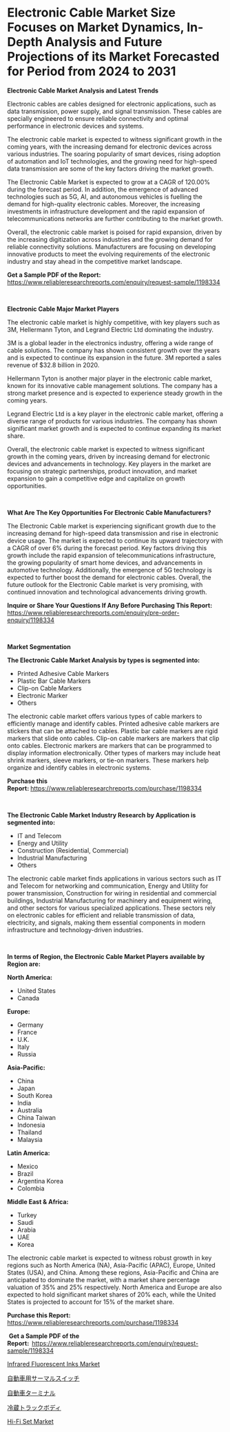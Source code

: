 <p><h1>Electronic Cable Market Size Focuses on Market Dynamics, In-Depth Analysis and Future Projections of its Market Forecasted for Period from 2024 to 2031</h1></p><p><strong>Electronic Cable Market Analysis and Latest Trends</strong></p>
<p><p>Electronic cables are cables designed for electronic applications, such as data transmission, power supply, and signal transmission. These cables are specially engineered to ensure reliable connectivity and optimal performance in electronic devices and systems.</p><p>The electronic cable market is expected to witness significant growth in the coming years, with the increasing demand for electronic devices across various industries. The soaring popularity of smart devices, rising adoption of automation and IoT technologies, and the growing need for high-speed data transmission are some of the key factors driving the market growth.</p><p>The Electronic Cable Market is expected to grow at a CAGR of 120.00% during the forecast period. In addition, the emergence of advanced technologies such as 5G, AI, and autonomous vehicles is fuelling the demand for high-quality electronic cables. Moreover, the increasing investments in infrastructure development and the rapid expansion of telecommunications networks are further contributing to the market growth.</p><p>Overall, the electronic cable market is poised for rapid expansion, driven by the increasing digitization across industries and the growing demand for reliable connectivity solutions. Manufacturers are focusing on developing innovative products to meet the evolving requirements of the electronic industry and stay ahead in the competitive market landscape.</p></p>
<p><strong>Get a Sample PDF of the Report:&nbsp;</strong> <a href="https://www.reliableresearchreports.com/enquiry/request-sample/1198334">https://www.reliableresearchreports.com/enquiry/request-sample/1198334</a></p>
<p>&nbsp;</p>
<p><strong>Electronic Cable Major Market Players</strong></p>
<p><p>The electronic cable market is highly competitive, with key players such as 3M, Hellermann Tyton, and Legrand Electric Ltd dominating the industry. </p><p>3M is a global leader in the electronics industry, offering a wide range of cable solutions. The company has shown consistent growth over the years and is expected to continue its expansion in the future. 3M reported a sales revenue of $32.8 billion in 2020.</p><p>Hellermann Tyton is another major player in the electronic cable market, known for its innovative cable management solutions. The company has a strong market presence and is expected to experience steady growth in the coming years.</p><p>Legrand Electric Ltd is a key player in the electronic cable market, offering a diverse range of products for various industries. The company has shown significant market growth and is expected to continue expanding its market share.</p><p>Overall, the electronic cable market is expected to witness significant growth in the coming years, driven by increasing demand for electronic devices and advancements in technology. Key players in the market are focusing on strategic partnerships, product innovation, and market expansion to gain a competitive edge and capitalize on growth opportunities.</p></p>
<p>&nbsp;</p>
<p><strong>What Are The Key Opportunities For Electronic Cable Manufacturers?</strong></p>
<p><p>The Electronic Cable market is experiencing significant growth due to the increasing demand for high-speed data transmission and rise in electronic device usage. The market is expected to continue its upward trajectory with a CAGR of over 6% during the forecast period. Key factors driving this growth include the rapid expansion of telecommunications infrastructure, the growing popularity of smart home devices, and advancements in automotive technology. Additionally, the emergence of 5G technology is expected to further boost the demand for electronic cables. Overall, the future outlook for the Electronic Cable market is very promising, with continued innovation and technological advancements driving growth.</p></p>
<p><strong>Inquire or Share Your Questions If Any Before Purchasing This Report:</strong> <a href="https://www.reliableresearchreports.com/enquiry/pre-order-enquiry/1198334">https://www.reliableresearchreports.com/enquiry/pre-order-enquiry/1198334</a></p>
<p>&nbsp;</p>
<p><strong>Market Segmentation</strong></p>
<p><strong>The Electronic Cable Market Analysis by types is segmented into:</strong></p>
<p><ul><li>Printed Adhesive Cable Markers</li><li>Plastic Bar Cable Markers</li><li>Clip-on Cable Markers</li><li>Electronic Marker</li><li>Others</li></ul></p>
<p><p>The electronic cable market offers various types of cable markers to efficiently manage and identify cables. Printed adhesive cable markers are stickers that can be attached to cables. Plastic bar cable markers are rigid markers that slide onto cables. Clip-on cable markers are markers that clip onto cables. Electronic markers are markers that can be programmed to display information electronically. Other types of markers may include heat shrink markers, sleeve markers, or tie-on markers. These markers help organize and identify cables in electronic systems.</p></p>
<p><strong>Purchase this Report:&nbsp;</strong><a href="https://www.reliableresearchreports.com/purchase/1198334">https://www.reliableresearchreports.com/purchase/1198334</a></p>
<p>&nbsp;</p>
<p><strong>The Electronic Cable Market Industry Research by Application is segmented into:</strong></p>
<p><ul><li>IT and Telecom</li><li>Energy and Utility</li><li>Construction (Residential, Commercial)</li><li>Industrial Manufacturing</li><li>Others</li></ul></p>
<p><p>The electronic cable market finds applications in various sectors such as IT and Telecom for networking and communication, Energy and Utility for power transmission, Construction for wiring in residential and commercial buildings, Industrial Manufacturing for machinery and equipment wiring, and other sectors for various specialized applications. These sectors rely on electronic cables for efficient and reliable transmission of data, electricity, and signals, making them essential components in modern infrastructure and technology-driven industries.</p></p>
<p>&nbsp;</p>
<p><strong>In terms of Region, the Electronic Cable Market Players available by Region are:</strong></p>
<p>
    <p> <strong> North America: </strong>
        <ul>
            <li>United States</li>
            <li>Canada</li>
        </ul>
        </p> 
    <p> <strong> Europe: </strong>
        <ul>
            <li>Germany</li>
            <li>France</li>
            <li>U.K.</li>
            <li>Italy</li>
            <li>Russia</li>
        </ul>
        </p> 
    <p> <strong> Asia-Pacific: </strong>
        <ul>
            <li>China</li>
            <li>Japan</li>
            <li>South Korea</li>
            <li>India</li>
            <li>Australia</li>
            <li>China Taiwan</li>
            <li>Indonesia</li>
            <li>Thailand</li>
            <li>Malaysia</li>
        </ul>
        </p> 
    <p> <strong> Latin America: </strong>
        <ul>
            <li>Mexico</li>
            <li>Brazil</li>
            <li>Argentina Korea</li>
            <li>Colombia</li>
        </ul>
        </p> 
    <p> <strong> Middle East & Africa: </strong>
        <ul>
            <li>Turkey</li>
            <li>Saudi</li>
            <li>Arabia</li>
            <li>UAE</li>
            <li>Korea</li>
        </ul>
    </p>
    </p>
<p><p>The electronic cable market is expected to witness robust growth in key regions such as North America (NA), Asia-Pacific (APAC), Europe, United States (USA), and China. Among these regions, Asia-Pacific and China are anticipated to dominate the market, with a market share percentage valuation of 35% and 25% respectively. North America and Europe are also expected to hold significant market shares of 20% each, while the United States is projected to account for 15% of the market share.</p></p>
<p><strong>Purchase this Report: </strong><a href="https://www.reliableresearchreports.com/purchase/1198334">https://www.reliableresearchreports.com/purchase/1198334</a></p>
<p>&nbsp;<strong>Get a Sample PDF of the Report:&nbsp;&nbsp;</strong><a href="https://www.reliableresearchreports.com/enquiry/request-sample/1198334">https://www.reliableresearchreports.com/enquiry/request-sample/1198334</a></p>
<p><strong></strong></p>
<p><p><a href="https://github.com/zjyglelu/Market-Research-Report-List-2/blob/main/infrared-fluorescent-inks-market.md">Infrared Fluorescent Inks Market</a></p><p><a href="https://github.com/RodHoppe07/Market-Research-Report-List-1/blob/main/81022348049.md">自動車用サーマルスイッチ</a></p><p><a href="https://github.com/laurenreichert/Market-Research-Report-List-1/blob/main/80087238048.md">自動車ターミナル</a></p><p><a href="https://medium.com/@matteills7854/%E5%86%B7%E8%94%B5%E3%83%88%E3%83%A9%E3%83%83%E3%82%AF%E3%83%9C%E3%83%87%E3%82%A3%E5%B8%82%E5%A0%B4%E3%81%AE%E5%88%86%E6%9E%90-%E3%82%B0%E3%83%AD%E3%83%BC%E3%83%90%E3%83%AB%E7%94%A3%E6%A5%AD%E3%81%AE%E5%B1%95%E6%9C%9B%E3%81%A8%E4%BA%88%E6%B8%AC-2024%E5%B9%B4%E3%81%8B%E3%82%892031%E5%B9%B4%E3%81%BE%E3%81%A7-4b650262043a">冷蔵トラックボディ</a></p><p><a href="https://github.com/mbisetmhermsr/Market-Research-Report-List-1/blob/main/hi-fi-set-market.md">Hi-Fi Set Market</a></p></p>